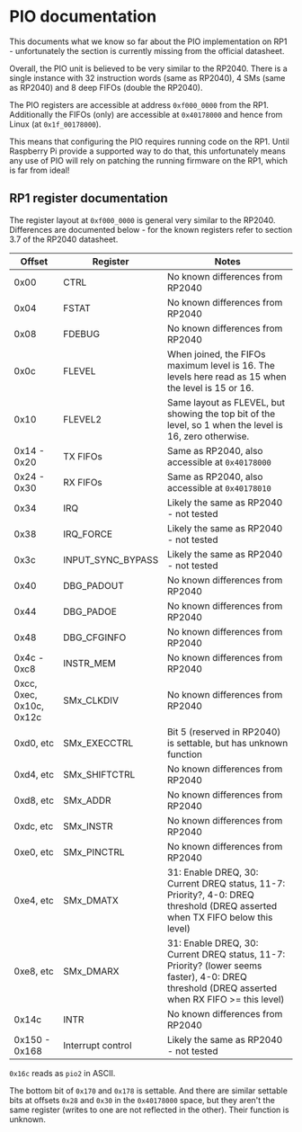# PIO documentation

This documents what we know so far about the PIO implementation on RP1 - unfortunately the section is currently missing from the official datasheet.

Overall, the PIO unit is believed to be very similar to the RP2040.  There is a single instance with 32 instruction words (same as RP2040), 4 SMs (same as RP2040) and 8 deep FIFOs (double the RP2040).

The PIO registers are accessible at address `0xf000_0000` from the RP1.  Additionally the FIFOs (only) are accessible at `0x40178000` and hence from Linux (at `0x1f_00178000`).

This means that configuring the PIO requires running code on the RP1.  Until Raspberry Pi provide a supported way to do that, this unfortunately means any use of PIO will rely on patching the running firmware on the RP1, which is far from ideal!

## RP1 register documentation

The register layout at `0xf000_0000` is general very similar to the RP2040.  Differences are documented below - for the known registers refer to section 3.7 of the RP2040 datasheet.

| Offset  | Register | Notes |
| ------  | -------- | ----- |
| 0x00    | CTRL     | No known differences from RP2040 |
| 0x04    | FSTAT    | No known differences from RP2040 |
| 0x08    | FDEBUG   | No known differences from RP2040 |
| 0x0c    | FLEVEL   | When joined, the FIFOs maximum level is 16.  The levels here read as 15 when the level is 15 or 16. |
| 0x10    | FLEVEL2  | Same layout as FLEVEL, but showing the top bit of the level, so 1 when the level is 16, zero otherwise. |
| 0x14 - 0x20 | TX FIFOs | Same as RP2040, also accessible at `0x40178000` |
| 0x24 - 0x30 | RX FIFOs | Same as RP2040, also accessible at `0x40178010` |
| 0x34    | IRQ      | Likely the same as RP2040 - not tested |
| 0x38    | IRQ_FORCE | Likely the same as RP2040 - not tested |
| 0x3c    | INPUT_SYNC_BYPASS | Likely the same as RP2040 - not tested |
| 0x40    | DBG_PADOUT | No known differences from RP2040 |
| 0x44    | DBG_PADOE | No known differences from RP2040 |
| 0x48    | DBG_CFGINFO | No known differences from RP2040 |
| 0x4c - 0xc8 | INSTR_MEM | No known differences from RP2040 |
| 0xcc, 0xec, 0x10c, 0x12c | SMx_CLKDIV | No known differences from RP2040 |
| 0xd0, etc | SMx_EXECCTRL | Bit 5 (reserved in RP2040) is settable, but has unknown function |
| 0xd4, etc | SMx_SHIFTCTRL | No known differences from RP2040 |
| 0xd8, etc | SMx_ADDR | No known differences from RP2040 |
| 0xdc, etc | SMx_INSTR | No known differences from RP2040 |
| 0xe0, etc | SMx_PINCTRL | No known differences from RP2040 |
| 0xe4, etc | SMx_DMATX | 31: Enable DREQ, 30: Current DREQ status, 11-7: Priority?, 4-0: DREQ threshold (DREQ asserted when TX FIFO below this level) |
| 0xe8, etc | SMx_DMARX | 31: Enable DREQ, 30: Current DREQ status, 11-7: Priority? (lower seems faster), 4-0: DREQ threshold (DREQ asserted when RX FIFO >= this level) |
| 0x14c     | INTR | No known differences from RP2040 |
| 0x150 - 0x168 | Interrupt control | Likely the same as RP2040 - not tested |

`0x16c` reads as `pio2` in ASCII.

The bottom bit of `0x170` and `0x178` is settable.  And there are similar settable bits at offsets `0x28` and `0x30` in the `0x40178000` space, but they aren't the same register (writes to one are not reflected in the other).  Their function is unknown.
